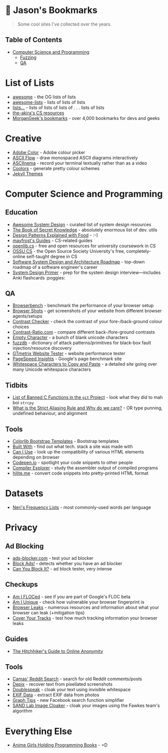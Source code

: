 # 🔖 Jason's Bookmarks
> Some cool sites I've collected over the years.

## Table of Contents
+ [Computer Science and Programming](#computer-science-and-programming)
  + [Fuzzing](#fuzzing)
  + [QA](#qa)

# List of Lists
- [awesome](https://github.com/sindresorhus/awesome) - the OG lists of lists
- [awesome-lists](https://github.com/pshah123/awesome-lists) - lists of lists of lists
- [lists...](https://github.com/jnv/lists) - lists of lists of lists of . . . lists of lists
- [the-akira's CS resources](https://github.com/the-akira/Computer-Science-Resources)
- [MorganGeek's bookmarks](https://github.com/MorganGeek/bookmarks) - over 4,000 bookmarks for devs and geeks

# Creative

- [Adobe Color](https://color.adobe.com/create) - Adobe colour picker
- [ASCII Flow](https://asciiflow.com) - draw monospaced ASCII diagrams interactively
- [ASCIInema](https://asciinema.org/) - record your terminal textually rather than as a video
- [Coolors](https://coolors.co/) - generate pretty colour schemes
- [Jekyll Themes](https://jekyllthemes.io)

# Computer Science and Programming

## Education
- [Awesome System Design](https://github.com/madd86/awesome-system-design) - curated list of system design resources
- [The Book of Secret Knowledge](https://github.com/trimstray/the-book-of-secret-knowledge) - absolutely enormous list of dev. utils
- [Design Patterns Explained with Food](https://github.com/wesdoyle/design-patterns-explained-with-food) - :\-)
- [mayfrost's Guides](https://github.com/mayfrost/guides) - CS-related guides
- [openlib.cs](https://github.com/acmbpdc/openlib.cs) - free and open resources for university coursework in CS
- [OSSU CS](https://github.com/ossu/computer-science) - the Open Source Society University's free, completely-online self-taught degree in CS
- [Software System Design and Architecture Roadmap](https://github.com/stemmlerjs/software-design-and-architecture-roadmap) - top-down roadmap of a software engineer's career
- [System Design Primer](https://github.com/donnemartin/system-design-primer) - prep for the system design interview—includes Anki flashcards :poggies:

## QA
- [Browserbench](https://browserbench.org/) - benchmark the performance of your browser setup
- [Browser Shots](http://browsershots.org/) - get screenshots of your website from different browser agents/setups
- [Contrast Checker](https://contrastchecker.com/) - check the contrast of your fore-/back-ground colour choices
- [Contrast-Ratio.com](https://contrast-ratio.com/) - compare different back-/fore-ground contrasts
- [Empty Character](http://emptycharacter.com/) - a bunch of blank unicode characters
- [fuzzdb](https://github.com/fuzzdb-project/fuzzdb) - dictionary of attack patterns/primitives for black-box fault injection/resource discovery
- [GTmetrix Website Tester](https://gtmetrix.com/) - website performance tester
- [PageSpeed Insights](https://developers.google.com/speed/pagespeed/insights/) - Google's page benchmark site
- [Whitespace Characters to Copy and Paste](https://beautifuldingbats.com/whitespace/) - a detailed site going over many Unicode whitespace characters

## Tidbits
- [List of Banned C Functions in the `git` Project](https://github.com/git/git/blob/master/banned.h) - look what they did to mah boi `strcpy`
- [What is the Strict Aliasing Rule and Why do we care?](https://gist.github.com/shafik/848ae25ee209f698763cffee272a58f8) - OR type punning, undefined behaviour, and alignment

## Tools
- [Colorlib Bootstrap Templates](https://colorlib.com/wp/cat/bootstrap/) - Bootstrap templates
- [Built With](https://builtwith.com/) - find out what tech. stack a site was made with
- [Can I Use](https://caniuse.com/) - look up the compatibility of various HTML elements depending on browser
- [Codepen.io](https://codepen.io/) - spotlight your code snippets to other people
- [Compiler Explorer](https://godbolt.org/) - study the assembler output of compiled programs
- [hilite.me](http://hilite.me/) - convert code snippets into pretty-printed HTML format

# Datasets
- [Neri's Frequency Lists](https://frequencylists.blogspot.com/) - most commonly-used words per language

# Privacy

## Ad Blocking
- [ads-blocker.com](https://ads-blocker.com/testing/) - test your ad blocker
- [Block Ads!](https://blockads.fivefilters.org/) - detects whether you have an ad blocker
- [Can You Block It?](https://canyoublockit.com/) - ad block tester, very intense

## Checkups
- [Am I FLOCed](https://amifloced.org/) - see if you are part of Google's FLOC beta
- [Am I Unique](https://amiunique.org/) - check how vulnerable your browser fingerprint is
- [Browser Leaks](https://browserleaks.com/) - numerous resources and information about what your browser can leak (+mitigation tips)
- [Cover Your Tracks](https://coveryourtracks.eff.org/) - test how much tracking information your browser leaks

## Guides
- [The Hitchhiker's Guide to Online Anonymity](https://anonymousplanet.org/guide.html)

## Tools
- [Camas' Reddit Search](https://camas.github.io/reddit-search/) - search for old Reddit comments/posts
- [Depix](https://github.com/beurtschipper/Depix) - recover text from pixellated screenshots
- [Doublespeak](https://dblspk.io/) - cloak your text using invisible whitespace
- [EXIF Data](http://exifdata.com) - extract EXIF data from photos
- [Graph Tips](https://graph.tips/beta/) - new Facebook search function simplifier
- [SAND Lab Image Cloaker](http://sandlab.cs.uchicago.edu/fawkes/) - cloak your images using the Fawkes team's algorithm

# Everything Else
- [Anime Girls Holding Programming Books](https://github.com/laynH/Anime-Girls-Holding-Programming-Books) - \=D
